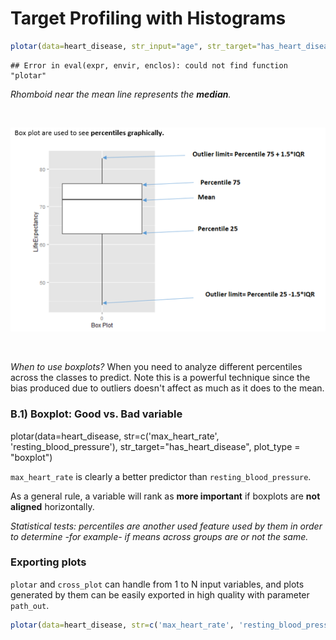 Target Profiling with Histograms
===



```r
plotar(data=heart_disease, str_input="age", str_target="has_heart_disease", plot_type = "boxplot")
```

```
## Error in eval(expr, envir, enclos): could not find function "plotar"
```

_Rhomboid near the mean line represents the **median**._

<br>


![](boxplot.png)

<br>

*When to use boxplots?*
When you need to analyze different percentiles across the classes to predict. Note this is a powerful technique since the bias produced due to outliers doesn't affect as much as it does to the mean.


### B.1) Boxplot: Good vs. Bad variable
plotar(data=heart_disease, str=c('max_heart_rate', 'resting_blood_pressure'),  str_target="has_heart_disease", plot_type = "boxplot")

`max_heart_rate` is clearly a better predictor than `resting_blood_pressure`.

As a general rule, a variable will rank as **more important** if boxplots are **not aligned** horizontally.

_Statistical tests: percentiles are another used feature used by them in order to determine -for example- if means across groups are or not the same._

### Exporting plots
`plotar` and `cross_plot` can handle from 1 to N input variables, and plots generated by them can be easily exported in high quality with parameter `path_out`.

```r
plotar(data=heart_disease, str=c('max_heart_rate', 'resting_blood_pressure'),  str_target="has_heart_disease", plot_type = "boxplot", path_out = "my_awsome_folder")
```

<br>
<br>

